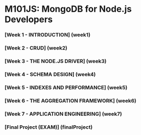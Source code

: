 # M101JS: MongoDB for Node.js Developers

### [Week 1 - INTRODUCTION] (week1)

### [Week 2 - CRUD] (week2)

### [Week 3 - THE NODE.JS DRIVER] (week3)

### [Week 4 - SCHEMA DESIGN] (week4)

### [Week 5 - INDEXES AND PERFORMANCE] (week5)

### [Week 6 - THE AGGREGATION FRAMEWORK] (week6)

### [Week 7 - APPLICATION ENGINEERING] (week7)

### [Final Project (EXAM)] (finalProject)

